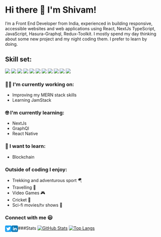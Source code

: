 # Hi there 👋 I'm Shivam!

I’m a Front End Developer from India, experienced in building responsive, accessible websites and web applications using React, NextJs TypeScript, JavaScript, Hasura-Graphql, Redux-Toolkit. I mostly spend my day thinking about some new project and my night coding them. I prefer to learn by doing. 

## Skill set:

<p align="left">
<img src="https://raw.githubusercontent.com/dustin100/dustin100/master/assests/react-original.svg" height="auto" width="40">

<img src="https://raw.githubusercontent.com/dustin100/dustin100/master/assests/nodejs-original.svg" height="auto" width="40">

<img src="https://raw.githubusercontent.com/dustin100/dustin100/master/assests/express-original.svg" height="auto" width="40">

<img src="https://raw.githubusercontent.com/dustin100/dustin100/master/assests/mongodb-original.svg" height="auto" width="40">

<img src="https://raw.githubusercontent.com/dustin100/dustin100/master/assests/javascript-plain.svg" height="auto" width="40">

<img src="https://raw.githubusercontent.com/dustin100/dustin100/master/assests/css3-original.svg" height="auto" width="40">

<img src="https://raw.githubusercontent.com/dustin100/dustin100/master/assests/react-original.svg" height="auto" width="40">

<img src="https://raw.githubusercontent.com/dustin100/dustin100/master/assests/html5-original.svg" height="auto" width="40">

<img src="https://raw.githubusercontent.com/dustin100/dustin100/master/assests/visualstudio-plain.svg" height="auto" width="40">

<img src="https://raw.githubusercontent.com/dustin100/dustin100/master/assests/redux-original.svg" height="auto" width="40">

<img src="https://raw.githubusercontent.com/dustin100/dustin100/master/assests/git-original.svg" height="auto" width="40">
</p>

### :technologist: I'm currently working on:

- Improving my MERN stack skills
- Learning JamStack

### :nerd_face: I'm currently learning:

- NextJs
- GraphQl
- React Native

### :thinking: I want to learn:

- Blockchain

### Outside of coding I enjoy:

- Trekking and adventurous sport 🪂
- Travelling 🚆
- Video Games 🎮
- Cricket 🏏
- Sci-fi movies/tv shows :vulcan_salute:

### Connect with me :smiley:
<a href="https://twitter.com/kshivam99_">
  <img align="left" alt="Kumar Shivam Twitter" width="21px" src="https://raw.githubusercontent.com/edent/SuperTinyIcons/099dc12b59179d07d534069bc8551718f786d91a/images/svg/twitter.svg" />
</a>
<a href="https://www.linkedin.com/in/kshivam99/">
  <img align="left" alt="Kumar Shivam Linkdin" width="21px" src="https://raw.githubusercontent.com/edent/SuperTinyIcons/099dc12b59179d07d534069bc8551718f786d91a/images/svg/linkedin.svg" />
</a>

###Stats
[![GitHub Stats](https://github-readme-stats.vercel.app/api?username=kshivam99&layout=compact&show_icons=true&theme=onedark)](https://github.com/kshivam99/github-readme-stats)
[![Top Langs](https://github-readme-stats.vercel.app/api/top-langs/?username=kshivam99&layout=compact&theme=onedark)](https://github.com/kshivam99/github-readme-stats)
